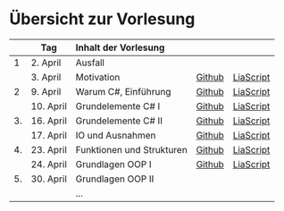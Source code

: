 # Übersicht zur Vorlesung

|     | Tag       | Inhalt der Vorlesung      |                                                                                             |                                                                                                                                                |
|:--- | --------- |:------------------------- | ------------------------------------------------------------------------------------------- | ---------------------------------------------------------------------------------------------------------------------------------------------- |
| 1   | 2. April  | Ausfall                   |                                                                                             |                                                                                                                                                |
|     | 3. April  | Motivation                | [Github](https://github.com/liaScript/CsharpCourse/blob/master/00_Einfuehrung.md)           | [LiaScript](https://liascript.github.io/course/?https://raw.githubusercontent.com/liaScript/CsharpCourse/master/00_Einfuehrung.md#1)           |
| 2   | 9. April  | Warum C#, Einführung      | [Github](https://github.com/liaScript/CsharpCourse/blob/master/01_EinordnungCsharp.md)      | [LiaScript](https://liascript.github.io/course/?https://raw.githubusercontent.com/liaScript/CsharpCourse/master/01_EinordnungCsharp.md#1)      |
|     | 10. April | Grundelemente  C# I       | [Github](https://github.com/liaScript/CsharpCourse/blob/master/02_ElementeI.md)             | [LiaScript](https://liascript.github.io/course/?https://raw.githubusercontent.com/liaScript/CsharpCourse/master/02_ElementeI.md#1)             |
| 3.  | 16. April | Grundelemente  C# II      | [Github](https://github.com/liaScript/CsharpCourse/blob/master/03_ElementeII.md)            | [LiaScript](https://liascript.github.io/course/?https://raw.githubusercontent.com/liaScript/CsharpCourse/master/03_ElementeII.md#1)            |
|     | 17. April | IO und Ausnahmen          | [Github](https://github.com/liaScript/CsharpCourse/blob/master/04_IO_Ausnahmebehandlung.md) | [LiaScript](https://liascript.github.io/course/?https://raw.githubusercontent.com/liaScript/CsharpCourse/master/04_IO_Ausnahmebehandlung.md#1) |
| 4.  | 23. April | Funktionen und Strukturen | [Github](https://github.com/liaScript/CsharpCourse/blob/master/05_FunktionenStrukturen.md)  | [LiaScript](https://liascript.github.io/course/?https://raw.githubusercontent.com/liaScript/CsharpCourse/master/05_FunktionenStrukturen.md#1)  |
|     | 24. April | Grundlagen OOP I          | [Github](https://github.com/liaScript/CsharpCourse/blob/master/06_OOPI.md)                  | [LiaScript](https://liascript.github.io/course/?https://raw.githubusercontent.com/liaScript/CsharpCourse/master/06_OOPI.md#1)                  |
| 5.  | 30. April | Grundlagen OOP II         |                                                                                             |                                                                                                                                                |
|     |           | ...                       |                                                                                             |                                                                                                                                                |
